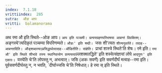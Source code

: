 ```yaml
---
index:  7.1.18
vrittiindex:  285
sutra:  औङ आपः
vritti:  balamanorama 
---
```


अथ रमा औ इति स्थिते--ओङ आपः। `आप इति पञ्चमी। प्रत्ययग्रहणपरिभाषया आबन्तं विवक्षितम्। `अङ्गस्ये'त्यदिकृतं पञ्चम्या विपरिणम्यते। `औङः' इति षष्ठी। `जसः शी'त्यतः `शीत्यनुवर्तते। तदाह--आबन्तादिति। औङ्शब्दस्याऽप्रसिद्धार्थत्वादाह--औङितीति। संज्ञेति। `प्राचां शास्त्रे स्थिते'ति शेषः। रमे इति। `रमा औ' इति स्थिते शीभावे तस्य स्थानिवत्त्वेन प्रत्ययत्वा`ल्लशक्वतद्धिते' इति शस्येत्संज्ञायां लोपे `आद्गुणः' इति एकारः। `यस्येति चे'ति लोपस्तु न, अभत्वात्। जसि (अकः सवर्णे) इति सवर्णदीर्घं मत्वाह--रमा इति। पूर्वसवर्णदीर्घस्तु न, न भवति, `दीर्घाज्जसि चे'ति निषेधात्। हे रमा स् इति स्थिते। 

